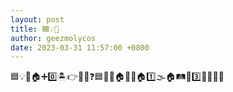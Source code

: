 ```yaml
---
layout: post
title: 🟦💡🎀
author: geezmolycos
date: 2023-03-31 11:57:00 +0800
---
```


🟦💡🎀🏠➕0️⃣🏝️👉🦶🧠❓🟦💡🎀🏠➕🧻🏠1️⃣🌫️🏠🛤️🍲3️⃣🤡🐊👄😶

